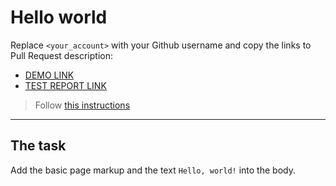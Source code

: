 # Hello world
Replace `<your_account>` with your Github username and copy the links to Pull Request description:
- [DEMO LINK](https://andrijdudar.github.io/layout_hello-world/)
- [TEST REPORT LINK](https://andrijdudar.github.io/layout_hello-world/report/html_report/)

> Follow [this instructions](https://mate-academy.github.io/layout_task-guideline/#how-to-solve-the-layout-tasks-on-github)
___

## The task
Add the basic page markup and the text `Hello, world!` into the body.
